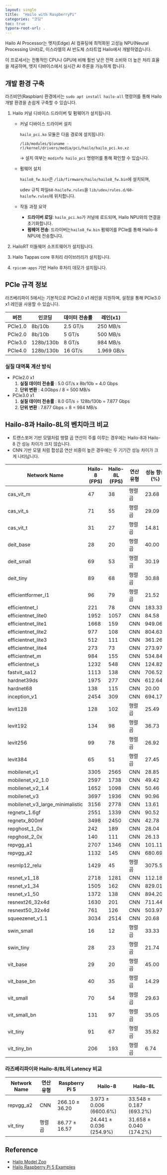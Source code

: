 ```yaml
---
layout: single
title:  "Hailo with RaspberryPi"
categories: "코딩"
toc: true
typora-root-url: .
---
```


Hailo AI Processor는 엣지(Edge) AI 컴퓨팅에 최적화된 고성능 NPU(Neural Processing Unit)로, 이스라엘의 AI 반도체 스타트업 Hailo에서 개발하였습니다. 

이 프로세서는 전통적인 CPU나 GPU에 비해 훨씬 낮은 전력 소비와 더 높은 처리 효율을 제공하며, 엣지 디바이스에서 실시간 AI 추론을 가능하게 합니다.

## 개발 환경 구축 

라즈비안(Raspbian) 환경에서는 `sudo apt install hailo-all` 명령어를 통해 Hailo 개발 환경을 손쉽게 구축할 수 있습니다. 

1. Hailo 커널 디바이스 드라이버 및 펌웨어가 설치됩니다. 

   - 커널 디바이스 드라이버 설치 
     
     `hailo_pci.ko` 모듈은 다음 경로에 설치됩니다: 
     
     `/lib/modules/$(uname -r)/kernel/drivers/media/pci/hailo/hailo_pci.ko.xz` 
     
     $\rightarrow$ 설치 여부는 `modinfo hailo_pci` 명령어를 통해 확인할 수 있습니다. 
     
   - 펌웨어 설치 
     
     `hailo8_fw.bin`은 `/lib/firmware/hailo/hailo8_fw.bin`에 설치되며,
     
     udev 규칙 파일`60-hailofw.rules`을 `lib/udev/rules.d/60-hailofw.rules`에 위치합니다. 
     
   - 작동 과정 요약 
     - **드라이버 로딩**: `hailo_pci.ko`가 커널에 로드되며, Hailo NPU와의 연결을 초기화합니다. 
     - **펌웨어 전송**: 드라이버는`hailo8_fw.bin`  펌웨어를 PCIe를 통해 Hailo-8 NPU에 전송합니다. 

2. HailoRT 미들웨어 소프트웨어가 설치됩니다. 

3. Hailo Tappas core 후처리 라이브러리가 설치됩니다.

4. `rpicam-apps` 기반 Hailo 후처리 데모가 설치됩니다. 

## PCIe 규격 정보 

라즈베리파이 5에서는 기본적으로 PCIe2.0 x1 레인을 지원하며, 설정을 통해 PCIe3.0 x1 레인을 사용할 수 있습니다. 

| 버전 | 인코딩 | 데이터 전송률 | 레인(x1) |
| --- | --- | --- | --- |
| PCIe1.0 | 8b/10b | 2.5 GT/s | 250 MB/s |
| PCIe2.0 | 8b/10b | 5 GT/s | 500 MB/s |
| PCIe3.0 | 128b/130b | 8 GT/s | 984 MB/s |
| PCIe4.0 | 128b/130b | 16 GT/s | 1.969 GB/s |

### 실질 대역폭 계산 방식 

- PCIe2.0 x1
  1. **실질 데이터 전송률** : 5.0 GT/s x 8b/10b = 4.0 Gbps 
  2. **단위 변환** : 4.0Gbps / 8 = 500 MB/s 
- PCIe3.0 x1
  1. **실질 데이터 전송률** : 8.0 GT/s $\div$ 128b/130b = 7.877 Gbps 
  2. **단위 변환** : 7.877 Gbps $\div$ 8 = 984 MB/s

## Hailo-8과 Hailo-8L의 벤치마크 비교 

- 트랜스포머 기반 모델처럼 행렬 곱 연산이 주를 이루는 경우에는 Hailo-8과 Hailo-8 간 성능 차이가 크지 않습니다. 
- CNN 기반 모델 처럼 합성곱 연산 비중이 높은 경우에는 두 기기간 성능 차이가 크게 나타납니다. 

| Network Name             | Hailo-8 (FPS) | Hailo-8L (FPS) | 연산 유형 | 성능 향상 (%) |
|--------------------------|---------------|----------------|-----------|---------------|
| cas_vit_m                | 47            | 38             | 행렬곱    | 23.68         |
| cas_vit_s                | 71            | 55             | 행렬곱    | 29.09         |
| cas_vit_t                | 31            | 27             | 행렬곱    | 14.81         |
| deit_base                | 28            | 20             | 행렬곱    | 40.00         |
| deit_small               | 69            | 53             | 행렬곱    | 30.19         |
| deit_tiny                | 89            | 68             | 행렬곱    | 30.88         |
| efficientformer_l1       | 96            | 79             | 행렬곱    | 21.52         |
| efficientnet_l           | 221           | 78             | CNN       | 183.33        |
| efficientnet_lite0       | 1952          | 1057           | CNN       | 84.58         |
| efficientnet_lite1       | 1668          | 159            | CNN       | 949.06        |
| efficientnet_lite2       | 977           | 108            | CNN       | 804.63        |
| efficientnet_lite3       | 512           | 111            | CNN       | 361.26        |
| efficientnet_lite4       | 273           | 73             | CNN       | 273.97        |
| efficientnet_m           | 984           | 155            | CNN       | 534.84        |
| efficientnet_s           | 1232          | 548            | CNN       | 124.82        |
| fastvit_sa12             | 1113          | 138            | CNN       | 706.52        |
| hardnet39ds              | 1975          | 277            | CNN       | 612.64        |
| hardnet68                | 138           | 115            | CNN       | 20.00         |
| inception_v1             | 2454          | 309            | CNN       | 694.17        |
| levit128                 | 128           | 102            | 행렬곱    | 25.49         |
| levit192                 | 134           | 98             | 행렬곱    | 36.73         |
| levit256                 | 99            | 78             | 행렬곱    | 26.92         |
| levit384                 | 65            | 51             | 행렬곱    | 27.45         |
| mobilenet_v1             | 3305          | 2565           | CNN       | 28.85         |
| mobilenet_v2_1.0         | 2597          | 1738           | CNN       | 49.42         |
| mobilenet_v2_1.4         | 1652          | 1098           | CNN       | 50.46         |
| mobilenet_v3             | 3697          | 1936           | CNN       | 90.96         |
| mobilenet_v3_large_minimalistic | 3156          | 2778           | CNN       | 13.61         |
| regnetx_1.6gf            | 2551          | 1339           | CNN       | 90.52         |
| regnetx_800mf            | 3498          | 2450           | CNN       | 42.78         |
| repghost_1_0x            | 242           | 189            | CNN       | 28.04         |
| repghost_2_0x            | 140           | 111            | CNN       | 26.13         |
| repvgg_a1                | 2707          | 1346           | CNN       | 101.11        |
| repvgg_a2                | 1132          | 145            | CNN       | 680.69        |
| resmlp12_relu            | 1429          | 45             | 행렬곱    | 3075.56       |
| resnet_v1_18             | 2718          | 1281           | CNN       | 112.18        |
| resnet_v1_34             | 1505          | 162            | CNN       | 829.01        |
| resnet_v1_50             | 1372          | 138            | CNN       | 894.20        |
| resnext26_32x4d          | 1630          | 201            | CNN       | 711.44        |
| resnext50_32x4d          | 761           | 126            | CNN       | 503.97        |
| squeezenet_v1.1          | 3034          | 2514           | CNN       | 20.68         |
| swin_small               | 16            | 12             | 행렬곱    | 33.33         |
| swin_tiny                | 28            | 23             | 행렬곱    | 21.74         |
| vit_base                 | 29            | 20             | 행렬곱    | 45.00         |
| vit_base_bn              | 40            | 35             | 행렬곱    | 14.29         |
| vit_small                | 70            | 54             | 행렬곱    | 29.63         |
| vit_small_bn             | 131           | 97             | 행렬곱    | 35.05         |
| vit_tiny                 | 91            | 67             | 행렬곱    | 35.82         |
| vit_tiny_bn              | 206           | 193            | 행렬곱    | 6.74          |

### 라즈베리파이와 Hailo-8/8L의 Latency 비교  

| Network Name | 연산 유형 |Raspberry Pi 5 | Hailo-8 | Hailo-8L |
| --- | --- | --- | --- | --- |
| repvgg_a2 | CNN |266.10 ± 36.20 | 3.973 ± 0.006 (6600.6%) | 33.548 ± 0.187 (693.2%) |
| vit\_tiny | 행렬곱 | 86.77 ± 16.57 | 24.441 ± 0.036 (254.9%) | 31.658 ± 0.040 (174.2%) |

## Reference 

- [Hailo Model Zoo](https://github.com/hailo-ai/hailo_model_zoo)
- [Hailo Raspberry Pi 5 Examples](https://github.com/hailo-ai/hailo_model_zoo)

